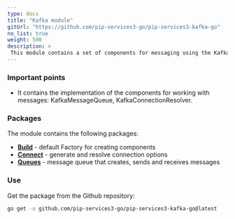 ```yaml
---
type: docs
title: "Kafka module"
gitUrl: "https://github.com/pip-services3-go/pip-services3-kafka-go"
no_list: true
weight: 500
description: > 
 This module contains a set of components for messaging using the Kafka protocol.
---
```


### Important points
* It contains the implementation of the components for working with messages: KafkaMessageQueue, KafkaConnectionResolver.

### Packages

The module contains the following packages:
- [**Build**](build) - default Factory for creating components
- [**Connect**](connect) - generate and resolve connection options
- [**Queues**](queues) - message queue that creates, sends and receives messages


### Use

Get the package from the Github repository:
```bash
go get -u github.com/pip-services3-go/pip-services3-kafka-go@latest
```
